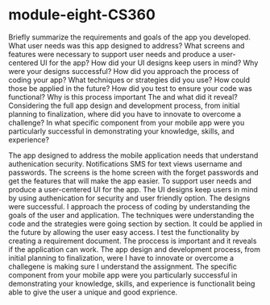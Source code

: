 # module-eight-CS360
Briefly summarize the requirements and goals of the app you developed. What user needs was this app designed to address?
What screens and features were necessary to support user needs and produce a user-centered UI for the app? How did your UI designs keep users in mind? Why were your designs successful?
How did you approach the process of coding your app? What techniques or strategies did you use? How could those be applied in the future?
How did you test to ensure your code was functional? Why is this process important The and what did it reveal?
Considering the full app design and development process, from initial planning to finalization, where did you have to innovate to overcome a challenge?
In what specific component from your mobile app were you particularly successful in demonstrating your knowledge, skills, and experience?

The app designed to address the mobile application needs that understand authenication security. Notifications SMS for text views username and passwords. The screens is the home screen with the forget passwords and get the features that will make the app easier. To support user needs and produce a user-centered UI for the app. The UI designs keep users in mind by using authenication for security and user friendly option. The designs were successful. I approach the process of coding by understanding the goals of the user and application. The techniques were understanding the code and the strategies were going section by section. It could be applied in the future by allowing the user easy access. I test the functionality by creating a requirement document. The proccess is important and it reveals if the application can work. The app design and development process, from initial planning to finalization, were I have to innovate or overcome a challegene is making sure I understand the assignment. The specific component from your mobile app were you particularly successful in demonstrating your knowledge, skills, and experience is functionalit being able to give the user a unique and good exprience. 
